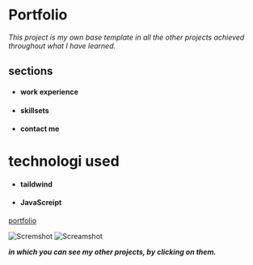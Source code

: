 # Portfolio

*This project is my own base template in all the other projects achieved throughout what I have learned.*

## sections

- #### work experience
- #### skillsets
- #### contact me

# technologi used 

- #### taildwind
- #### JavaScreipt

[portfolio](https://github.com/oscar91511/portfolio "portfolio")

![Scremshot]( https://i.ibb.co/1LJ3gVV/Captura-de-pantalla-402.png)
![Screamshot](https://i.ibb.co/TbfKkVh/Captura-de-pantalla-403.png)

***in which you can see my other projects, by clicking on them.***





